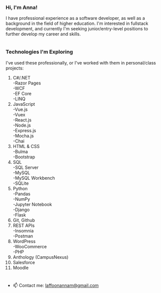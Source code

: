 ### Hi, I'm Anna! 
I have professional experience as a software developer, as well as a background in the field of higher education.
I'm interested in fullstack development, and currently I'm seeking junior/entry-level positions to further develop my career and skills.  
#   
### Technologies I'm Exploring
  
I've used these professionally, or I've worked with them in personal/class projects:

1. C#/.NET  
   -Razor Pages  
   -WCF  
   -EF Core  
   -LINQ  
2. JavaScript  
   -Vue.js  
   -Vuex  
   -React.js  
   -Node.js  
   -Express.js  
   -Mocha.js  
   -Chai  
3. HTML & CSS  
   -Bulma  
   -Bootstrap  
4. SQL  
   -SQL Server  
   -MySQL  
   -MySQL Workbench  
   -SQLite  
5. Python  
   -Pandas  
   -NumPy  
   -Jupyter Notebook  
   -Django  
   -Flask  
6. Git, Github  
7. REST APIs  
   -Insomnia  
   -Postman  
8. WordPress  
   -WooCommerce  
   -PHP  
9. Anthology (CampusNexus)  
10. Salesforce  
11. Moodle

#   
   

-  📫 Contact me: [laffoonannam@gmail.com](mailto:laffoonannam@gmail.com)
